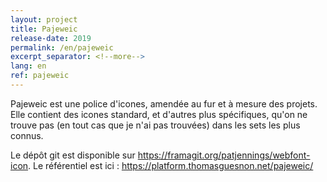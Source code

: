 ```yaml
---
layout: project
title: Pajeweic
release-date: 2019
permalink: /en/pajeweic
excerpt_separator: <!--more-->
lang: en
ref: pajeweic
---
```


Pajeweic est une police d'icones, amendée au fur et à mesure des projets. Elle contient des icones standard, et d'autres plus spécifiques, qu'on ne trouve pas (en tout cas que je n'ai pas trouvées) dans les sets les plus connus.

Le dépôt git est disponible sur <https://framagit.org/patjennings/webfont-icon>. Le référentiel est ici : <https://platform.thomasguesnon.net/pajeweic/> 
